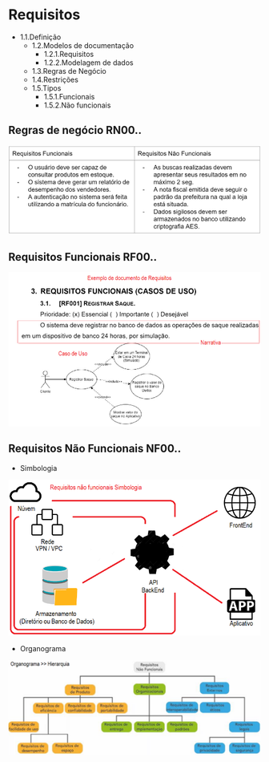 # Requisitos
- 1.1.Definição
	- 1.2.Modelos de documentação
		- 1.2.1.Requisitos
		- 1.2.2.Modelagem de dados
	- 1.3.Regras de Negócio
	- 1.4.Restrições
	- 1.5.Tipos
		- 1.5.1.Funcionais
		- 1.5.2.Não funcionais
## Regras de negócio RN00..
![](regras_negocio.png)

## Requisitos Funcionais RF00..
![](req_funcional.png)

## Requisitos Não Funcionais NF00..

- Simbologia

![](nf_simbologia.png)

- Organograma

![](nf_organograma.png)